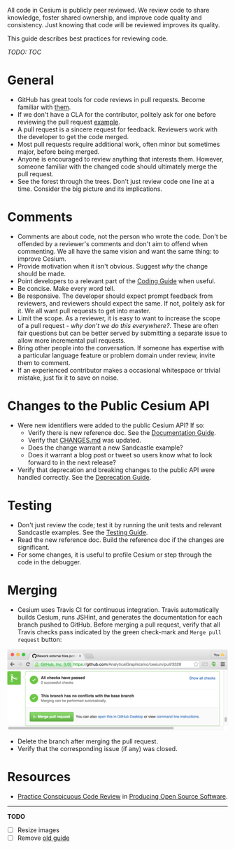 All code in Cesium is publicly peer reviewed.  We review code to share knowledge, foster shared ownership, and improve code quality and consistency.  Just knowing that code will be reviewed improves its quality.

This guide describes best practices for reviewing code.

_TODO: TOC_

# General

* GitHub has great tools for code reviews in pull requests.  Become familiar with [them](https://help.github.com/articles/using-pull-requests/#reviewing-proposed-changes).
* If we don't have a CLA for the contributor, politely ask for one before reviewing the pull request [example](https://github.com/AnalyticalGraphicsInc/cesium/pull/2918#issuecomment-127805425).
* A pull request is a sincere request for feedback.  Reviewers work with the developer to get the code merged.
* Most pull requests require additional work, often minor but sometimes major, before being merged.
* Anyone is encouraged to review anything that interests them.  However, someone familiar with the changed code should ultimately merge the pull request.
* See the forest through the trees.  Don't just review code one line at a time.  Consider the big picture and its implications.

# Comments

* Comments are about code, not the person who wrote the code.  Don't be offended by a reviewer's comments and don't aim to offend when commenting.  We all have the same vision and want the same thing: to improve Cesium.
* Provide motivation when it isn't obvious.  Suggest _why_ the change should be made.
* Point developers to a relevant part of the [Coding Guide](../CodingGuide/README.md) when useful.
* Be concise.  Make every word tell.
* Be responsive.  The developer should expect prompt feedback from reviewers, and reviewers should expect the same.  If not, politely ask for it.  We all want pull requests to get into master.
* Limit the scope.  As a reviewer, it is easy to want to increase the scope of a pull request - _why don't we do this everywhere?_.  These are often fair questions but can be better served by submitting a separate issue to allow more incremental pull requests.
* Bring other people into the conversation.  If someone has expertise with a particular language feature or problem domain under review, invite them to comment.
* If an experienced contributor makes a occasional whitespace or trivial mistake, just fix it to save on noise.

# Changes to the Public Cesium API

* Were new identifiers were added to the public Cesium API?  If so:
   * Verify there is new reference doc.  See the [Documentation Guide](../CodingGuide/README.md).
   * Verify that [CHANGES.md](../../../CHANGES.md) was updated.
   * Does the change warrant a new Sandcastle example?
   * Does it warrant a blog post or tweet so users know what to look forward to in the next release?
* Verify that deprecation and breaking changes to the public API were handled correctly.  See the [Deprecation Guide](../DeprecationGuide/README.md).

# Testing

* Don't just review the code; test it by running the unit tests and relevant Sandcastle examples.  See the [Testing Guide](../TestingGuide/README.md).
* Read the new reference doc.  Build the reference doc if the changes are significant.
* For some changes, it is useful to profile Cesium or step through the code in the debugger.

# Merging

* Cesium uses Travis CI for continuous integration.  Travis automatically builds Cesium, runs JSHint, and generates the documentation for each branch pushed to GitHub.  Before merging a pull request, verify that all Travis checks pass indicated by the green check-mark and `Merge pull request` button:

![](Travis.png)

* Delete the branch after merging the pull request.
* Verify that the corresponding issue (if any) was closed.

# Resources

* [Practice Conspicuous Code Review](http://producingoss.com/en/producingoss.html#code-review) in [Producing Open Source Software](http://producingoss.com/).

---

**TODO**
* [ ] Resize images
* [ ] Remove [old guide](https://github.com/AnalyticalGraphicsInc/cesium/wiki/Code-Review-Tips)